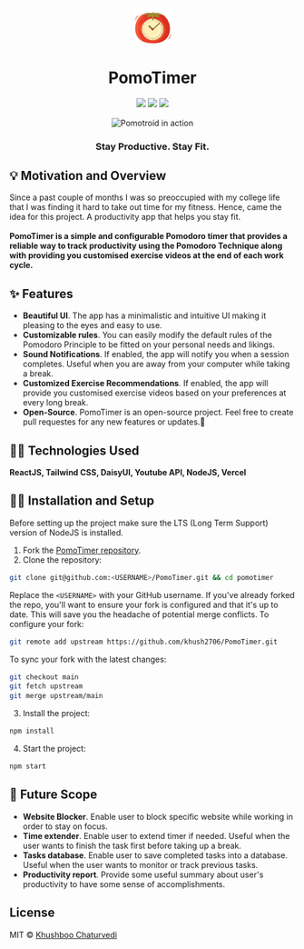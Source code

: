 <p align="center">
  <a href="http://pomo-timer-theta.vercel.app/">
    <img src="./src/assets/logo.png" alt="PomoTimer logo" width="65" height="65">
  </a>
</p>

<h1 align="center">PomoTimer</h1>

<p align="center">
  <img src="https://camo.githubusercontent.com/6e4da91cb02711349e6b9d0aba6a767362818c1d17891a02f06fded4415f6172/68747470733a2f2f696d672e736869656c64732e696f2f62616467652f4d61696e7461696e65642533462d7965732d677265656e2e737667">
  <img src="https://camo.githubusercontent.com/97d4586afa582b2dcec2fa8ed7c84d02977a21c2dd1578ade6d48ed82296eb10/68747470733a2f2f6261646765732e66726170736f66742e636f6d2f6f732f76312f6f70656e2d736f757263652e7376673f763d313033">
  <img src="https://camo.githubusercontent.com/f5054ffcd4245c10d3ec85ef059e07aacf787b560f83ad4aec2236364437d097/68747470733a2f2f696d672e736869656c64732e696f2f62616467652f636f6e747269627574696f6e732d77656c636f6d652d627269676874677265656e2e7376673f7374796c653d666c6174"
>
</p>



<div align="center">
  <img alt="Pomotroid in action" src="https://user-images.githubusercontent.com/86849664/178326080-2cda0fa9-b6f6-49b4-a742-d243ecf0385d.png" width="800px" align="center">
</div>

<h3 align="center">Stay Productive. Stay Fit.</h3>

## 💡 Motivation and Overview

Since a past couple of months I was so preoccupied with my college life that I was finding it hard to take out time for my fitness. Hence, came the idea for this project. A productivity app that helps you stay fit.
<br><br>**PomoTimer is a simple and configurable Pomodoro timer that provides a reliable way to track productivity using the Pomodoro Technique along with providing you customised exercise videos at the end of each work cycle.**

## ✨ Features

- **Beautiful UI**. The app has a minimalistic and intuitive UI making it pleasing to the eyes and easy to use.
- **Customizable rules**. You can easily modify the default rules of the Pomodoro Principle to be fitted on your personal needs and likings.
- **Sound Notifications**. If enabled, the app will notify you when a session completes. Useful when you are away from your computer while taking a break.
- **Customized Exercise Recommendations**. If enabled, the app will provide you customised exercise videos based on your preferences at every long break.
- **Open-Source**. PomoTimer is an open-source project. Feel free to create pull requestes for any new features or updates.🌱

## 👩‍💻 Technologies Used

**ReactJS, Tailwind CSS, DaisyUI, Youtube API, NodeJS, Vercel**

## 👩‍🔧 Installation and Setup

Before setting up the project make sure the LTS (Long Term Support) version of NodeJS is installed.
1. Fork the [PomoTimer repository](https://github.com/khush2706/PomoTimer).
2. Clone the repository:
  ```sh
  git clone git@github.com:<USERNAME>/PomoTimer.git && cd pomotimer
  ```
  Replace the `<USERNAME>` with your GitHub username. If you've already forked the repo, you'll want to ensure your fork is configured and that it's up to date. This will save you the headache of potential merge conflicts. To configure your fork:
  ```sh
  git remote add upstream https://github.com/khush2706/PomoTimer.git
  ```
  To sync your fork with the latest changes:
  ```sh
  git checkout main
  git fetch upstream
  git merge upstream/main
  ```
3. Install the project:
  ```sh
  npm install
  ```
4. Start the project:
  ```sh
  npm start
  ```
  
  ## 💭 Future Scope
  
  - **Website Blocker**. Enable user to block specific website while working in order to stay on focus.
  - **Time extender**. Enable user to extend timer if needed. Useful when the user wants to finish the task first before taking up a break.
  - **Tasks database**. Enable user to save completed tasks into a database. Useful when the user wants to monitor or track previous tasks.
  - **Productivity report**. Provide some useful summary about user's productivity to have some sense of accomplishments.

## License

MIT &copy; [Khushboo Chaturvedi](https://github.com/khush2706)
    
  
